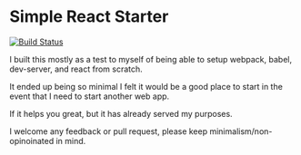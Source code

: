 # Simple React Starter

[![Build Status](https://travis-ci.org/kwelch/simple-react-starter.svg?branch=master)](https://travis-ci.org/kwelch/simple-react-starter)

I built this mostly as a test to myself of being able to setup webpack, babel, dev-server, and react from scratch.

It ended up being so minimal I felt it would be a good place to start in the event that I need to start another web app.

If it helps you great, but it has already served my purposes.

I welcome any feedback or pull request, please keep minimalism/non-opinoinated in mind.
